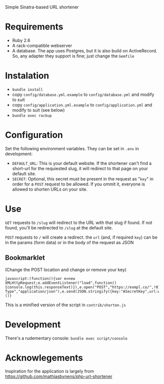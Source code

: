 Simple Sinatra-based URL shortener

Requirements
============

* Ruby 2.6
* A rack-compatible webserver
* A database. The app uses Postgres, but it is also build on ActiveRecord. So,
  any adapter they support is fine; just change the `Gemfile`

Instalation
===========

* `bundle install`
* copy `config/database.yml.example` to `config/database.yml` and modify to suit
* copy `config/application.yml.example` to `config/application.yml` and modify
  to suit (see below)
* `bundle exec rackup`

Configuration
=============
Set the following environment variables.
They can be set in `.env` in development:

* `DEFAULT_URL`: This is your default website. If the shortener can't find a
  short-url for the requiested slug, it will redirect to that page on your
  default site.
* `SECRET`: Optional, this secret must be present in the request as "`key`" in
  order for a `POST` request to be allowed. If you ommit it, everyone is allowed
  to shorten URLs on your site.

Use
===
`GET` requests to `/slug` will redirect to the URL with that slug if found. If
not found, you'll be redirected to `/slug` at the default site.

`POST` requests to `/` will create a redirect. the `url` (and, if required
`key`) can be in the params (form data) or in the body of the request as JSON

Bookmarklet
-----------

(Change the POST location and change or remove your key)

```
javascript:(function(){var e=new XMLHttpRequest;e.addEventListener("load",function(){console.log(this.responseText)}),e.open("POST","https://exmpl.co/",!0),e.setRequestHeader("Content-Type","application/json"),e.send(JSON.stringify({key:"ASecretKey",url:window.location.href}))}())
```

This is a minified version of the script in `contrib/shorten.js`

Development
===========

There's a rudementary console: `bundle exec script/console`

Acknowlegements
===============

Inspiration for the application is largely from
https://github.com/mathiasbynens/php-url-shortener
